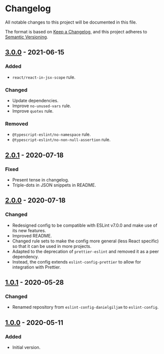 # Changelog

All notable changes to this project will be documented in this file.

The format is based on [Keep a Changelog](https://keepachangelog.com/en/1.0.0/),
and this project adheres to [Semantic Versioning](https://semver.org/spec/v2.0.0.html).

## [3.0.0] - 2021-06-15

### Added

- `react/react-in-jsx-scope` rule.

### Changed

- Update dependencies.
- Improve `no-unused-vars` rule.
- Improve `quotes` rule.

### Removed

- `@typescript-eslint/no-namespace` rule.
- `@typescript-eslint/no-non-null-assertion` rule.

## [2.0.1] - 2020-07-18

### Fixed

- Present tense in changelog.
- Triple-dots in JSON snippets in README.

## [2.0.0] - 2020-07-18

### Changed

- Redesigned config to be compatible with ESLint v7.0.0 and make use of its new features.
- Improved README.
- Changed rule sets to make the config more general (less React specific) so that it can be used in more projects.
- Adapted to the deprecation of `prettier-eslint` and removed it as a peer dependency.
- Instead, the config extends `eslint-config-prettier` to allow for integration with Prettier.

## [1.0.1] - 2020-05-28

### Changed

- Renamed repository from `eslint-config-danielgiljam` to `eslint-config`.

## [1.0.0] - 2020-05-11

### Added

- Initial version.

[1.0.0]: https://github.com/DanielGiljam/eslint-config/releases/tag/v1.0.0
[1.0.1]: https://github.com/DanielGiljam/eslint-config/releases/tag/v1.0.1
[2.0.0]: https://github.com/DanielGiljam/eslint-config/releases/tag/v2.0.0
[2.0.1]: https://github.com/DanielGiljam/eslint-config/releases/tag/v2.0.1
[3.0.0]: https://github.com/DanielGiljam/eslint-config/releases/tag/v3.0.0
